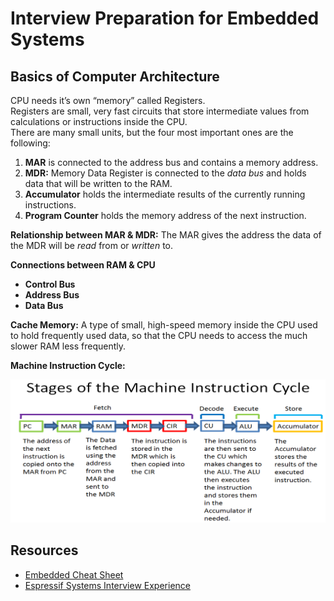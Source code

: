 # Interview Preparation for Embedded Systems

## Basics of Computer Architecture

CPU needs it’s own “memory” called Registers.<br>
Registers are small, very fast circuits that store intermediate
values from calculations or instructions inside the CPU.<br>
There are many small units, but the four most important ones are the following:<br>
1. **MAR** is connected to the address bus and contains a memory address.
2. **MDR:** Memory Data Register is connected to the _data bus_ and holds data that will be written to the RAM.
3. **Accumulator** holds the intermediate results of the currently running instructions.
4. **Program Counter** holds the memory address of the next instruction.

**Relationship between MAR & MDR:** The MAR gives the address the data of the MDR will be _read_ from or _written_ to.

**Connections between RAM & CPU**

- **Control Bus**
- **Address Bus**
- **Data Bus**

**Cache Memory:** A type of small, high-speed memory inside the CPU used to hold frequently used data, so that the CPU
needs to access the much slower RAM less frequently.

**Machine Instruction Cycle:**

![](MachineInstructionCycle.png)

## Resources
- [Embedded Cheat Sheet](https://docs.google.com/spreadsheets/d/1vXeF-v_mIbnhHQ6Fucws3uBZuSrs6Aa6INtFjsQQweM/edit?usp=sharing)
- [Espressif Systems Interview Experience](https://docs.google.com/document/d/17qRWjSu_LBQzpollnHfa5jAIGB5WApTS756tfdDWuLM/edit?usp=sharing)
